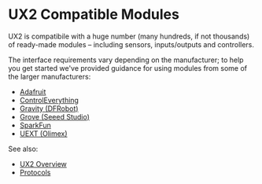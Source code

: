 # UX2 Compatible Modules

UX2 is compatibile with a huge number (many hundreds, if not thousands) of ready-made modules – including sensors, inputs/outputs and controllers.

The interface requirements vary depending on the manufacturer; to help you get started we've provided guidance for using modules from some of the larger manufacturers:

* [Adafruit](./adafruit/README.md)
* [ControlEverything](./controleverything/README.md)
* [Gravity (DFRobot)](./gravity/README.md)
* [Grove (Seeed Studio)](./grove/README.md)
* [SparkFun](./sparkfun/README.md)
* [UEXT (Olimex)](./uext/README.md)

See also:

* [UX2 Overview](../README.md)
* [Protocols](../protocols/README.md)

